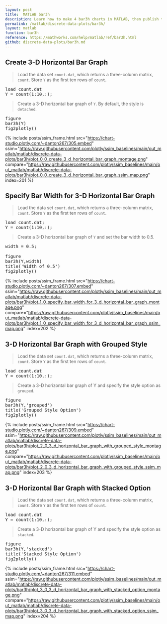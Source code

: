 ```yaml
---
layout: post
title:  MATLAB bar3h
description: Learn how to make 4 bar3h charts in MATLAB, then publish them to the Web with Plotly.
permalink: /matlab/discrete-data-plots/bar3h/
layout: matlab
function: bar3h
reference: https://mathworks.com/help/matlab/ref/bar3h.html
github: discrete-data-plots/bar3h.md
---
```


## Create 3-D Horizontal Bar Graph

> Load the data set `count.dat`, which returns a three-column matrix, `count`. Store `Y` as the first ten rows of `count`.

<pre class="mcode">load count.dat
Y = count(1:10,:);</pre>
> Create a 3-D horizontal bar graph of `Y`. By default, the style is `detached`.

<pre class="mcode">figure
bar3h(Y)
fig2plotly()</pre>
{% include posts/ssim_frame.html 
  src="https://chart-studio.plotly.com/~danton267/305.embed" 
  ssim="https://raw.githubusercontent.com/plotly/ssim_baselines/main/out_matlab/matlab/discrete-data-plots/bar3h/plot_0_0_create_3_d_horizontal_bar_graph_montage.png" 
  compare="https://raw.githubusercontent.com/plotly/ssim_baselines/main/out_matlab/matlab/discrete-data-plots/bar3h/plot_0_0_create_3_d_horizontal_bar_graph_ssim_map.png" 
  index=201
%}



<!--------------------- EXAMPLE BREAK ------------------------->

## Specify Bar Width for 3-D Horizontal Bar Graph

> Load the data set `count.dat`, which returns a three-column matrix, `count`. Store `Y` as the first ten rows of `count`.

<pre class="mcode">load count.dat;
Y = count(1:10,:);</pre>
> Create a 3-D horizontal bar graph of `Y` and set the bar width to 0.5.

<pre class="mcode">width = 0.5;

figure
bar3h(Y,width)
title('Width of 0.5')
fig2plotly()</pre>
{% include posts/ssim_frame.html 
  src="https://chart-studio.plotly.com/~danton267/307.embed" 
  ssim="https://raw.githubusercontent.com/plotly/ssim_baselines/main/out_matlab/matlab/discrete-data-plots/bar3h/plot_1_0_specify_bar_width_for_3_d_horizontal_bar_graph_montage.png" 
  compare="https://raw.githubusercontent.com/plotly/ssim_baselines/main/out_matlab/matlab/discrete-data-plots/bar3h/plot_1_0_specify_bar_width_for_3_d_horizontal_bar_graph_ssim_map.png" 
  index=202
%}



<!--------------------- EXAMPLE BREAK ------------------------->

## 3-D Horizontal Bar Graph with Grouped Style

> Load the data set `count.dat`, which returns a three-column matrix, `count`. Store `Y` as the first ten rows of `count`.

<pre class="mcode">load count.dat
Y = count(1:10,:);</pre>
> Create a 3-D horizontal bar graph of Y and specify the style option as `grouped`.

<pre class="mcode">figure
bar3h(Y,'grouped')
title('Grouped Style Option')
fig2plotly()</pre>
{% include posts/ssim_frame.html 
  src="https://chart-studio.plotly.com/~danton267/309.embed" 
  ssim="https://raw.githubusercontent.com/plotly/ssim_baselines/main/out_matlab/matlab/discrete-data-plots/bar3h/plot_2_0_3_d_horizontal_bar_graph_with_grouped_style_montage.png" 
  compare="https://raw.githubusercontent.com/plotly/ssim_baselines/main/out_matlab/matlab/discrete-data-plots/bar3h/plot_2_0_3_d_horizontal_bar_graph_with_grouped_style_ssim_map.png" 
  index=203
%}



<!--------------------- EXAMPLE BREAK ------------------------->

## 3-D Horizontal Bar Graph with Stacked Option

> Load the data set `count.dat`, which returns a three-column matrix, `count`. Store `Y` as the first ten rows of `count`.

<pre class="mcode">load count.dat
Y = count(1:10,:);</pre>
> Create a 3-D horizontal bar graph of Y and specify the style option as `stacked`.

<pre class="mcode">figure
bar3h(Y,'stacked')
title('Stacked Style Option')
fig2plotly()</pre>
{% include posts/ssim_frame.html 
  src="https://chart-studio.plotly.com/~danton267/311.embed" 
  ssim="https://raw.githubusercontent.com/plotly/ssim_baselines/main/out_matlab/matlab/discrete-data-plots/bar3h/plot_3_0_3_d_horizontal_bar_graph_with_stacked_option_montage.png" 
  compare="https://raw.githubusercontent.com/plotly/ssim_baselines/main/out_matlab/matlab/discrete-data-plots/bar3h/plot_3_0_3_d_horizontal_bar_graph_with_stacked_option_ssim_map.png" 
  index=204
%}



<!--------------------- EXAMPLE BREAK ------------------------->

